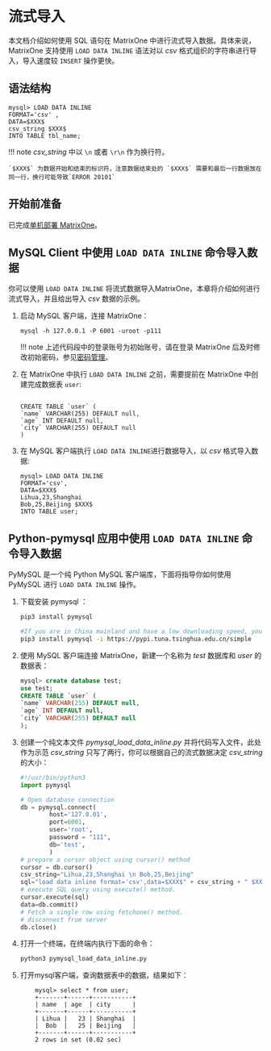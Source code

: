 # 流式导入

本文档介绍如何使用 SQL 语句在 MatrixOne 中进行流式导入数据。具体来说，MatrixOne 支持使用 `LOAD DATA INLINE` 语法对以 *csv* 格式组织的字符串进行导入，导入速度较 `INSERT` 操作更快。


## 语法结构

```mysql
mysql> LOAD DATA INLINE 
FORMAT='csv' ,
DATA=$XXX$
csv_string $XXX$
INTO TABLE tbl_name;
```


<!-- 等支持json

mysql> LOAD DATA INLINE 
FORMAT=('csv'|'json') ,
DATA=$XXX$
(csv_string| json_string) $XXX$
INTO TABLE tbl_name;

-->

!!! note
    *csv_string* 中以 `\n` 或者 `\r\n` 作为换行符。

    `$XXX$` 为数据开始和结束的标识符，注意数据结束处的 `$XXX$` 需要和最后一行数据放在同一行，换行可能导致`ERROR 20101`


## 开始前准备

已完成[单机部署 MatrixOne](../../Get-Started/install-standalone-matrixone.md)。

## MySQL Client 中使用 `LOAD DATA INLINE` 命令导入数据

你可以使用 `LOAD DATA INLINE` 将流式数据导入MatrixOne，本章将介绍如何进行流式导入，并且给出导入 *csv* 数据的示例。

1. 启动 MySQL 客户端，连接 MatrixOne：

    ```mysql
    mysql -h 127.0.0.1 -P 6001 -uroot -p111
    ```

    !!! note
        上述代码段中的登录账号为初始账号，请在登录 MatrixOne 后及时修改初始密码，参见[密码管理](../../../Security/password-mgmt.md)。

2. 在 MatrixOne 中执行 `LOAD DATA INLINE` 之前，需要提前在 MatrixOne 中创建完成数据表 `user`:

    ```mysql

    CREATE TABLE `user` (
    `name` VARCHAR(255) DEFAULT null,
    `age` INT DEFAULT null,
    `city` VARCHAR(255) DEFAULT null
    )
    ```
3. 在 MySQL 客户端执行 `LOAD DATA INLINE`进行数据导入，以 *csv* 格式导入数据:

    ```mysql
    mysql> LOAD DATA INLINE 
    FORMAT='csv',
    DATA=$XXX$
    Lihua,23,Shanghai
    Bob,25,Beijing $XXX$ 
    INTO TABLE user;
    ```

## Python-pymysql 应用中使用 `LOAD DATA INLINE` 命令导入数据

PyMySQL 是一个纯 Python MySQL 客户端库，下面将指导你如何使用 PyMySQL 进行 `LOAD DATA INLINE` 操作。

1. 下载安装 pymysql ：

    ```bash
    pip3 install pymysql 

    #If you are in China mainland and have a low downloading speed, you can speed up the download by following commands.
    pip3 install pymysql -i https://pypi.tuna.tsinghua.edu.cn/simple 
    ```

2. 使用 MySQL 客户端连接 MatrixOne，新建一个名称为 *test* 数据库和 *user* 的数据表：

    ```sql
    mysql> create database test;
    use test;
    CREATE TABLE `user` (
    `name` VARCHAR(255) DEFAULT null,
    `age` INT DEFAULT null,
    `city` VARCHAR(255) DEFAULT null
    );
    ```

3. 创建一个纯文本文件 *pymysql_load_data_inline.py* 并将代码写入文件，此处作为示范 *csv_string* 只写了两行，你可以根据自己的流式数据决定 *csv_string* 的大小：

    ```python
    #!/usr/bin/python3
    import pymysql

    # Open database connection
    db = pymysql.connect(
            host='127.0.01',
            port=6001,
            user='root',
            password = "111",
            db='test',
            )
    # prepare a cursor object using cursor() method
    cursor = db.cursor()
    csv_string="Lihua,23,Shanghai \n Bob,25,Beijing"
    sql="load data inline format='csv',data=$XXX$" + csv_string + " $XXX$ into table user;"
    # execute SQL query using execute() method.
    cursor.execute(sql)
    data=db.commit()
    # Fetch a single row using fetchone() method.
    # disconnect from server
    db.close()

    ```

4. 打开一个终端，在终端内执行下面的命令：

    ```bash
    python3 pymysql_load_data_inline.py
    ```

5. 打开mysql客户端，查询数据表中的数据，结果如下：
    
    ```mysql
        mysql> select * from user;
        +-------+------+-----------+
        | name  | age  | city      |
        +-------+------+-----------+
        | Lihua |   23 | Shanghai  |
        |  Bob  |   25 | Beijing   |
        +-------+------+-----------+
        2 rows in set (0.02 sec)
    ```
